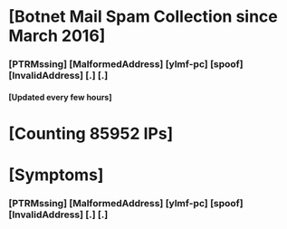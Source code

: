 # [Botnet Mail Spam Collection since March 2016]
### [PTRMssing] [MalformedAddress] [ylmf-pc] [spoof] [InvalidAddress] [.] [.]
#### [Updated every few hours]

# [Counting 85952 IPs]

# [Symptoms] 
###   [PTRMssing] [MalformedAddress] [ylmf-pc] [spoof] [InvalidAddress] [.] [.]
